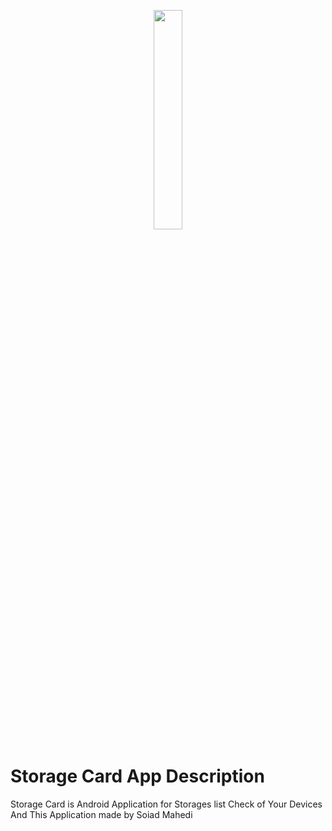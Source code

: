 <p align="center">
  <img src="main/app/src/main/res/mipmap-xxxhdpi/ic_launcher.png" style="width: 30%;" />
</p>

# Storage Card App Description
Storage Card is Android Application for Storages list Check 
of Your Devices And This Application made by Soiad Mahedi
